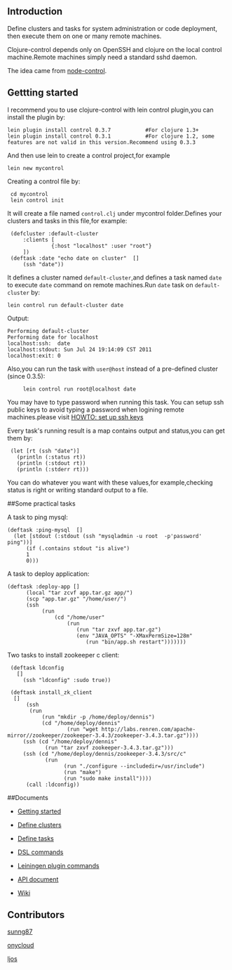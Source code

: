 ## Introduction

Define clusters and tasks for system administration or code deployment, then execute them on one or many remote machines.

Clojure-control depends only on OpenSSH and clojure on the local control machine.Remote machines simply need a standard sshd daemon.

The idea came from [node-control](https://github.com/tsmith/node-control).

## Gettting started
I recommend you to use clojure-control with lein control plugin,you can install the plugin by:

    lein plugin install control 0.3.7           #For clojure 1.3+
    lein plugin install control 0.3.1           #For clojure 1.2, some features are not valid in this version.Recommend using 0.3.3

And then use lein to create a control project,for example

    lein new mycontrol

Creating a control file by:

     cd mycontrol
     lein control init

It will create a file named `control.clj` under mycontrol folder.Defines your clusters and tasks in this file,for example:
    
     (defcluster :default-cluster
         :clients [
                  {:host "localhost" :user "root"}
         ])
     (deftask :date "echo date on cluster"  []
         (ssh "date"))

It defines a cluster named `default-cluster`,and defines a task named `date` to execute `date` command on remote machines.Run `date` task on `default-cluster` by:

    lein control run default-cluster date

Output:

    Performing default-cluster
    Performing date for localhost
    localhost:ssh:  date
    localhost:stdout: Sun Jul 24 19:14:09 CST 2011
    localhost:exit: 0

Also,you can run the task with `user@host` instead of a pre-defined cluster (since 0.3.5):
		 
		 lein control run root@localhost date

You may have to type password when running this task. You can setup ssh public keys to avoid typing a password when logining remote machines.please visit [HOWTO: set up ssh keys](http://pkeck.myweb.uga.edu/ssh/)

Every task's running result is a map contains output and status,you can get them by:

     (let [rt (ssh "date")]
       (println (:status rt))
       (println (:stdout rt))
       (println (:stderr rt)))

You can do whatever you want with these values,for example,checking status is right or writing standard output to a file.

##Some practical tasks

A task to ping mysql:

	(deftask :ping-mysql  []
	  (let [stdout (:stdout (ssh "mysqladmin -u root  -p'password' ping"))]
	      (if (.contains stdout "is alive")
      	  1
		  0)))

A task to deploy application:

    (deftask :deploy-app []
          (local "tar zcvf app.tar.gz app/")
          (scp "app.tar.gz" "/home/user/")
          (ssh
               (run 
                   (cd "/home/user"
    				   (run
	    			      (run "tar zxvf app.tar.gz")
       	    			  (env "JAVA_OPTS" "-XMaxPermSize=128m"
                             (run "bin/app.sh restart")))))))

Two tasks to install zookeeper c client:

     (deftask ldconfig
	   []
	     (ssh "ldconfig" :sudo true))

	 (deftask install_zk_client
	  []
	      (ssh
		   (run
		       (run "mkdir -p /home/deploy/dennis")
			   (cd "/home/deploy/dennis"
			           (run "wget http://labs.renren.com/apache-mirror//zookeeper/zookeeper-3.4.3/zookeeper-3.4.3.tar.gz"))))
	     (ssh (cd "/home/deploy/dennis"
	            (run "tar zxvf zookeeper-3.4.3.tar.gz")))
         (ssh (cd "/home/deploy/dennis/zookeeper-3.4.3/src/c"
		        (run
		              (run "./configure --includedir=/usr/include")
		              (run "make")
		              (run "sudo make install"))))
		  (call :ldconfig))

##Documents

* [Getting started](wiki/Getting-started)
* [Define clusters](wiki/Define-clusters)
* [Define tasks](wiki/Define-tasks)
* [DSL commands](wiki/commands)
* [Leiningen plugin commands](wiki/Leiningen-plugin-commands)
* [API document](http://fnil.net/clojure-control/)


* [Wiki](https://github.com/killme2008/clojure-control/wiki)

## Contributors

[sunng87](https://github.com/sunng87)  

[onycloud](https://github.com/onycloud/) 

[ljos](https://github.com/ljos)






